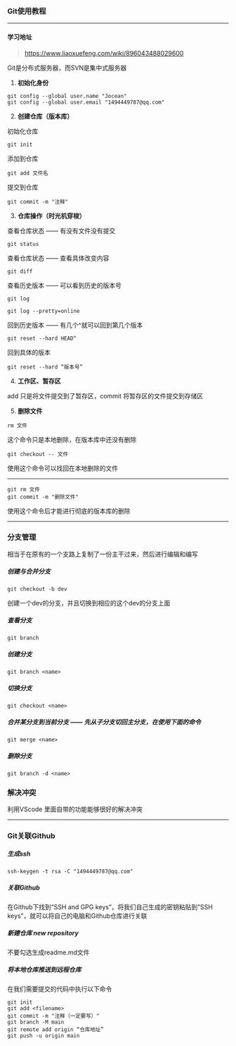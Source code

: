 ### Git使用教程

---

#### 学习地址

> https://www.liaoxuefeng.com/wiki/896043488029600

Git是分布式服务器，而SVN是集中式服务器

1. **初始化身份**

```
git config --global user.name "Jocean"
git config --global user.email "1494449787@qq.com"
```

2. **创建仓库（版本库）**

初始化仓库
```
git init 
```

添加到仓库

```
git add 文件名
```

提交到仓库

```
git commit -m "注释"
```

3. **仓库操作（时光机穿梭）**

查看仓库状态 —— 有没有文件没有提交
```
git status
```

查看仓库状态 —— 查看具体改变内容

```
git diff
```

查看历史版本 —— 可以看到历史的版本号

```
git log
```

```
git log --pretty=online
```

回到历史版本 —— 有几个^就可以回到第几个版本

```
git reset --hard HEAD^
```

回到具体的版本

```
git reset --hard “版本号”
```

4. **工作区、暂存区**

add 只是将文件提交到了暂存区，commit 将暂存区的文件提交到存储区

5. **删除文件**

```
rm 文件
```

这个命令只是本地删除，在版本库中还没有删除

```
git checkout -- 文件
```

使用这个命令可以找回在本地删除的文件

---

```
git rm 文件
git commit -m "删除文件"
```

使用这个命令后才能进行彻底的版本库的删除

---

### 分支管理

相当于在原有的一个支路上复制了一份主干过来，然后进行编辑和编写

##### 创建与合并分支

```
git checkout -b dev
```

创建一个dev的分支，并且切换到相应的这个dev的分支上面

##### 查看分支

```
git branch
```

##### 创建分支

```
git branch <name>
```

##### 切换分支

```
git checkout <name>
```

##### 合并某分支到当前分支 —— 先从子分支切回主分支，在使用下面的命令

```
git merge <name>
```

##### 删除分支

```
git branch -d <name>
```

### 解决冲突

利用VScode 里面自带的功能能够很好的解决冲突

---

### Git关联Github

##### 生成ssh

```
ssh-keygen -t rsa -C "1494449787@qq.com"
```

##### 关联Github

在Github下找到“SSH and GPG keys”，将我们自己生成的密钥粘贴到”SSH keys”，就可以将自己的电脑和Github仓库进行关联

##### 新建仓库 new repository

不要勾选生成readme.md文件

##### 将本地仓库推送到远程仓库

在我们需要提交的代码中执行以下命令

```
git init
git add <filename>
git commit -m "注释（一定要写）"
git branch -M main
git remote add origin “仓库地址”
git push -u origin main
```



